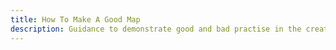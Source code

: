 ```yaml
---
title: How To Make A Good Map
description: Guidance to demonstrate good and bad practise in the creation of maps to visualise data.
---
```

